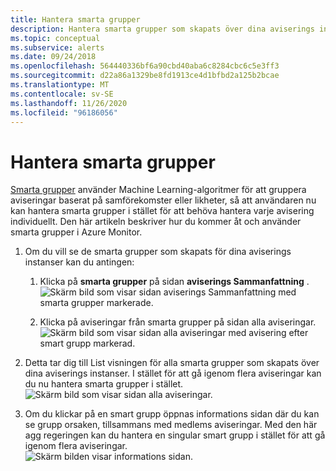 ```yaml
---
title: Hantera smarta grupper
description: Hantera smarta grupper som skapats över dina aviserings instanser
ms.topic: conceptual
ms.subservice: alerts
ms.date: 09/24/2018
ms.openlocfilehash: 564440336bf6a90cbd40aba6c8284cbc6c5e3ff3
ms.sourcegitcommit: d22a86a1329be8fd1913ce4d1bfbd2a125b2bcae
ms.translationtype: MT
ms.contentlocale: sv-SE
ms.lasthandoff: 11/26/2020
ms.locfileid: "96186056"
---
```

# <a name="manage-smart-groups"></a>Hantera smarta grupper

[Smarta grupper](./alerts-smartgroups-overview.md?toc=%2fazure%2fazure-monitor%2ftoc.json) använder Machine Learning-algoritmer för att gruppera aviseringar baserat på samförekomster eller likheter, så att användaren nu kan hantera smarta grupper i stället för att behöva hantera varje avisering individuellt. Den här artikeln beskriver hur du kommer åt och använder smarta grupper i Azure Monitor.

1. Om du vill se de smarta grupper som skapats för dina aviserings instanser kan du antingen:

     1. Klicka på **smarta grupper** på sidan **aviserings Sammanfattning** .    
    ![Skärm bild som visar sidan aviserings Sammanfattning med smarta grupper markerade.](./media/alerts-managing-smart-groups/sg-alerts-summary.jpg)
    
     1. Klicka på aviseringar från smarta grupper på sidan alla aviseringar.   
     ![Skärm bild som visar sidan alla aviseringar med avisering efter smart grupp markerad.](./media/alerts-managing-smart-groups/sg-all-alerts.jpg)

2. Detta tar dig till List visningen för alla smarta grupper som skapats över dina aviserings instanser. I stället för att gå igenom flera aviseringar kan du nu hantera smarta grupper i stället.   
![Skärm bild som visar sidan alla aviseringar.](./media/alerts-managing-smart-groups/sg-list.jpg)

3. Om du klickar på en smart grupp öppnas informations sidan där du kan se grupp orsaken, tillsammans med medlems aviseringar. Med den här agg regeringen kan du hantera en singular smart grupp i stället för att gå igenom flera aviseringar.   
![Skärm bilden visar informations sidan.](./media/alerts-managing-smart-groups/sg-details.jpg)